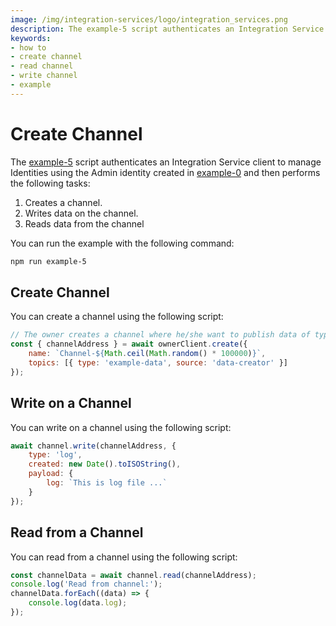 ```yaml
---
image: /img/integration-services/logo/integration_services.png
description: The example-5 script authenticates an Integration Service client to manage Identities using the Admin identity created in example-0 and then creates a channel, writes data on the channel, reads data from the channel.
keywords:
- how to
- create channel
- read channel
- write channel
- example
---
```

# Create Channel

The [example-5](https://github.com/iotaledger/integration-services/blob/master/clients/client-sdk/examples/5-CreateChannel.ts)
script authenticates an Integration Service client to manage Identities using the Admin identity created in [example-0](./how-to-run-examples) and then performs the following tasks:

1. Creates a channel.
2. Writes data on the channel.
3. Reads data from the channel

You can run the example with the following command:

```bash
npm run example-5
```

## Create Channel

You can create a channel using the following script:

```js
// The owner creates a channel where he/she want to publish data of type 'example-data'.
const { channelAddress } = await ownerClient.create({
    name: `Channel-${Math.ceil(Math.random() * 100000)}`,
    topics: [{ type: 'example-data', source: 'data-creator' }]
});
```

## Write on a Channel

You can write on a channel using the following script:

```js
await channel.write(channelAddress, {
    type: 'log',
    created: new Date().toISOString(),
    payload: {
        log: `This is log file ...`
    }
});
```

## Read from a Channel

You can read from a channel using the following script:

```js
const channelData = await channel.read(channelAddress);
console.log('Read from channel:');
channelData.forEach((data) => {
    console.log(data.log);
});
```
